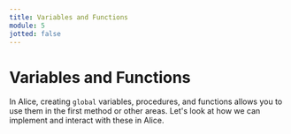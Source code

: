 ```yaml
---
title: Variables and Functions
module: 5
jotted: false
---
```


# Variables and Functions

In Alice, creating `global` variables, procedures, and functions allows you to use them in the first method or other areas.  Let's look at how we can implement and interact with these in Alice.

<!-- video -->
<div class="embed-responsive embed-responsive-16by9"><iframe class="embed-responsive-item" src="" frameborder="0" allowfullscreen></iframe></div>